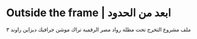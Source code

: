# Outside the frame | ابعد من الحدود
ملف مشروع التخرج تحت مظلة رواد مصر الرقمية تراك موشن جرافيك ديزاين راوند ٣
